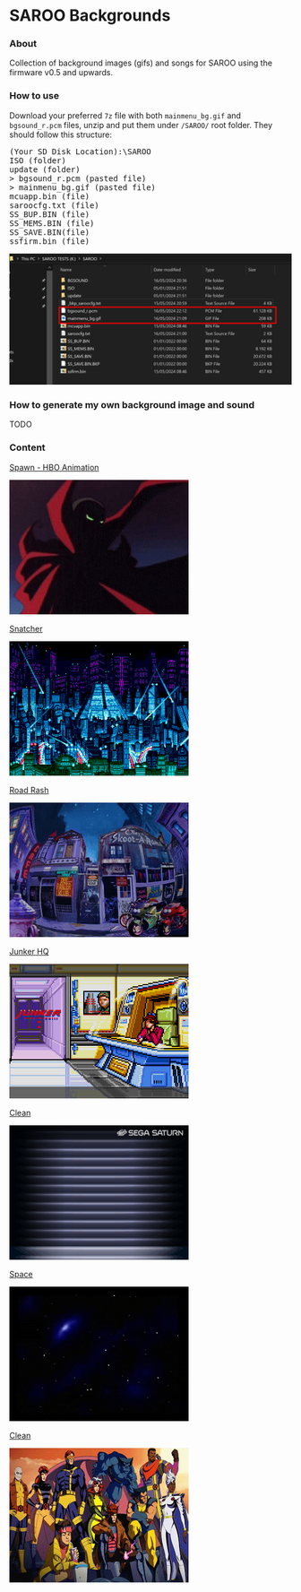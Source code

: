 # SAROO Backgrounds

### About

Collection of background images (gifs) and songs for SAROO using the firmware v0.5 and upwards.

### How to use

Download your preferred `7z` file with both `mainmenu_bg.gif` and `bgsound_r.pcm` files, unzip and put them under `/SAROO/` root folder.
They should follow this structure:

<pre>
(Your SD Disk Location):\SAROO
ISO (folder)
update (folder)
> bgsound_r.pcm (pasted file)
> mainmenu_bg.gif (pasted file)
mcuapp.bin (file)
saroocfg.txt (file)
SS_BUP.BIN (file)
SS_MEMS.BIN (file)
SS_SAVE.BIN(file)
ssfirm.bin (file)
</pre>

![](images/example1.png)

### How to generate my own background image and sound

TODO

### Content

[Spawn - HBO Animation](downloads/others/spawn-hbo-animation.7z)

![](gifs/spawn-hbo-animation.gif)

[Snatcher](downloads/others/snatcher.7z)

![](gifs/snatcher.gif)

[Road Rash](downloads/others/road-rash.7z)

![](gifs/road-rash.gif)

[Junker HQ](downloads/others/junker-hq.7z)

![](gifs/junker-hq.gif)

[Clean](downloads/others/clean.7z)

![](gifs/clean.gif)

[Space](downloads/others/space.7z)

![](gifs/space.gif)

[Clean](downloads/others/xmen.7z)

![](gifs/xmen.gif)
